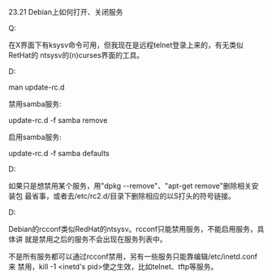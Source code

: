 23.21 Debian上如何打开、关闭服务

Q:

在X界面下有ksysv命令可用，但我现在是远程telnet登录上来的，有无类似RetHat的
ntsysv的(n)curses界面的工具。

D:

man update-rc.d

禁用samba服务:

update-rc.d -f samba remove

启用samba服务:

update-rc.d -f samba defaults

D:

如果只是想禁用某个服务，用"dpkg --remove"、"apt-get remove"删除相关安装包
最省事，或者去/etc/rc2.d/目录下删除相应的以S打头的符号链接。

D:

Debian的rcconf类似RedHat的ntsysv。rcconf只能禁用服务，不能启用服务，具体讲
就是禁用之后的服务不会出现在服务列表中。

不是所有服务都可以通过rcconf禁用，另有一些服务只能靠编辑/etc/inetd.conf来
禁用，kill -1 <inetd's pid>使之生效，比如telnet、tftp等服务。